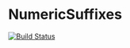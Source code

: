 # NumericSuffixes

[![Build Status](https://travis-ci.org/MichaelHatherly/NumericSuffixes.jl.svg?branch=master)](https://travis-ci.org/MichaelHatherly/NumericSuffixes.jl)
